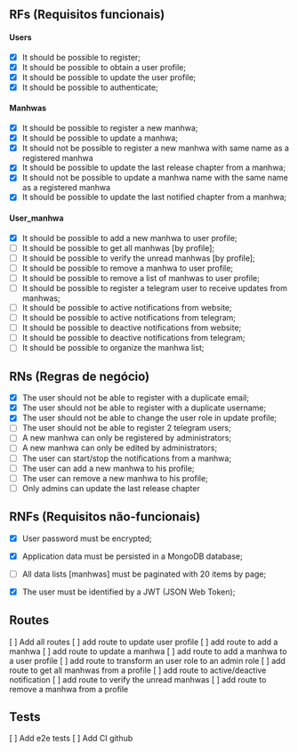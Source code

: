 ## RFs (Requisitos funcionais)
#### Users
- [x] It should be possible to register;
- [x] It should be possible to obtain a user profile;
- [x] It should be possible to update the user profile;
- [x] It should be possible to authenticate;

#### Manhwas
- [x] It should be possible to register a new manhwa;
- [x] It should be possible to update a manhwa;
- [x] It should not be possible to register a new manhwa with same name as a registered manhwa
- [x] It should be possible to update the last release chapter from a manhwa;
- [x] It should not be possible to update a manhwa name with the same name as a registered manhwa
- [x] It should be possible to update the last notified chapter from a manhwa;

#### User_manhwa
- [x] It should be possible to add a new manhwa to user profile;
- [ ] It should be possible to get all manhwas [by profile];
- [ ] It should be possible to verify the unread manhwas [by profile];
- [ ] It should be possible to remove a manhwa to user profile;
- [ ] It should be possible to remove a list of manhwas to user profile;
- [ ] It should be possible to register a telegram user to receive updates from manhwas;
- [ ] It should be possible to active notifications from website;
- [ ] It should be possible to active notifications from telegram;
- [ ] It should be possible to deactive notifications from website;
- [ ] It should be possible to deactive notifications from telegram;
- [ ] It should be possible to organize the manhwa list;

## RNs (Regras de negócio)
- [x] The user should not be able to register with a duplicate email;
- [x] The user should not be able to register with a duplicate username;
- [x] The user should not be able to change the user role in update profile;
- [ ] The user should not be able to register 2 telegram users;
- [ ] A new manhwa can only be registered by administrators;
- [ ] A new manhwa can only be edited by administrators;
- [ ] The user can start/stop the notifications from a manhwa;
- [ ] The user can add a new manhwa to his profile;
- [ ] The user can remove a new manhwa to his profile;
- [ ] Only admins can update the last release chapter

## RNFs (Requisitos não-funcionais)
- [x] User password must be encrypted;
- [x] Application data must be persisted in a MongoDB database;
- [ ] All data lists [manhwas] must be paginated with 20 items by page;
- [x] The user must be identified by a JWT (JSON Web Token);



## Routes
[ ] Add all routes
[ ] add route to update user profile
[ ] add route to add a manhwa
[ ] add route to update a manhwa
[ ] add route to add a manhwa to a user profile
[ ] add route to transform an user role to an admin role
[ ] add route to get all manhwas from a profile
[ ] add route to active/deactive notification
[ ] add route to verify the unread manhwas
[ ] add route to remove a manhwa from a profile

## Tests
[ ] Add e2e tests
[ ] Add CI github